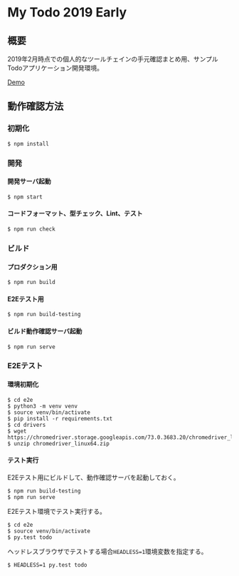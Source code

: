 # My Todo 2019 Early

## 概要

2019年2月時点での個人的なツールチェインの手元確認まとめ用、サンプルTodoアプリケーション開発環境。

[Demo](https://ushiboy.github.io/my-todo-2019-early/)


## 動作確認方法

### 初期化

```
$ npm install
```

### 開発

#### 開発サーバ起動

```
$ npm start
```

#### コードフォーマット、型チェック、Lint、テスト

```
$ npm run check
```

### ビルド

#### プロダクション用

```
$ npm run build
```

#### E2Eテスト用

```
$ npm run build-testing
```

#### ビルド動作確認サーバ起動

```
$ npm run serve
```

### E2Eテスト

#### 環境初期化

```
$ cd e2e
$ python3 -m venv venv
$ source venv/bin/activate
$ pip install -r requirements.txt
$ cd drivers
$ wget https://chromedriver.storage.googleapis.com/73.0.3683.20/chromedriver_linux64.zip
$ unzip chromedriver_linux64.zip
```

#### テスト実行

E2Eテスト用にビルドして、動作確認サーバを起動しておく。

```
$ npm run build-testing
$ npm run serve
```

E2Eテスト環境でテスト実行する。

```
$ cd e2e
$ source venv/bin/activate
$ py.test todo
```

ヘッドレスブラウザでテストする場合`HEADLESS=1`環境変数を指定する。

```
$ HEADLESS=1 py.test todo
```
